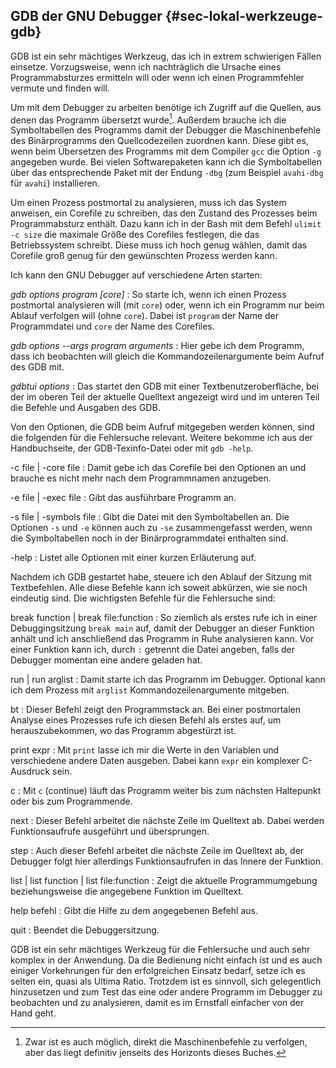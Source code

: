 
## GDB der GNU Debugger {#sec-lokal-werkzeuge-gdb}

GDB ist ein sehr mächtiges Werkzeug, das ich in extrem schwierigen Fällen
einsetze.
Vorzugsweise, wenn ich nachträglich die Ursache eines
Programmabsturzes ermitteln will oder wenn ich einen Programmfehler vermute
und finden will.

Um mit dem Debugger zu arbeiten benötige ich Zugriff auf die Quellen, aus
denen das Programm übersetzt wurde[^gdb-machine-code].
Außerdem brauche ich die Symboltabellen des Programms damit der Debugger die
Maschinenbefehle des Binärprogramms den Quellcodezeilen zuordnen kann.
Diese gibt es, wenn beim Übersetzen des Programms mit dem
Compiler `gcc` die Option `-g` angegeben wurde.
Bei vielen Softwarepaketen
kann ich die Symboltabellen über das entsprechende Paket mit der Endung
`-dbg` (zum Beispiel `avahi-dbg` für `avahi`) installieren.

[^gdb-machine-code]: Zwar ist es auch möglich, direkt die Maschinenbefehle
                     zu verfolgen, aber das liegt definitiv jenseits des
		     Horizonts dieses Buches.

Um einen Prozess postmortal zu analysieren, muss ich das System anweisen, ein
Corefile zu schreiben, das den Zustand des Prozesses beim
Programmabsturz enthält.
Dazu kann ich in der Bash mit dem Befehl `ulimit -c size` die
maximale Größe des Corefiles festlegen, die das Betriebssystem schreibt.
Diese muss ich hoch genug wählen, damit das Corefile groß genug für den
gewünschten Prozess werden kann.

Ich kann den GNU Debugger auf verschiedene Arten starten:

*gdb options program [core]*
: So starte ich, wenn ich einen Prozess postmortal analysieren will
  (mit `core`) oder, wenn ich ein Programm nur beim Ablauf verfolgen will
  (ohne `core`). Dabei ist `program` der Name der Programmdatei und
`core` der Name des Corefiles.

*gdb options --args program arguments*
: Hier gebe ich dem
  Programm, dass ich beobachten will gleich die Kommandozeilenargumente
  beim Aufruf des GDB mit.

*gdbtui options*
: Das startet den GDB mit einer
  Textbenutzeroberfläche, bei der im oberen Teil der aktuelle Quelltext
  angezeigt wird und im unteren Teil die Befehle und Ausgaben des GDB.

Von den Optionen, die GDB beim Aufruf mitgegeben werden können, sind die
folgenden für die Fehlersuche relevant. Weitere bekomme ich aus der
Handbuchseite, der GDB-Texinfo-Datei oder mit `gdb -help`.

-c file | -core file
: Damit gebe ich das Corefile bei den Optionen
  an und brauche es nicht mehr nach dem Programmnamen anzugeben.

-e file | -exec file
: Gibt das ausführbare Programm an.

-s file | -symbols file
: Gibt die Datei mit den Symboltabellen an.
  Die Optionen `-s` und `-e` können auch zu `-se`
  zusammengefasst werden, wenn die Symboltabellen noch in der
  Binärprogrammdatei enthalten sind.

-help
: Listet alle Optionen mit einer kurzen Erläuterung auf.

Nachdem ich GDB gestartet habe, steuere ich den Ablauf der Sitzung mit
Textbefehlen.
Alle diese Befehle kann ich soweit abkürzen, wie sie noch eindeutig sind.
Die wichtigsten Befehle für die Fehlersuche sind:

break function | break file:function
: So ziemlich als erstes rufe
  ich in einer Debuggingsitzung `break main` auf, damit der Debugger
  an dieser Funktion anhält und ich anschließend das Programm in Ruhe
  analysieren kann. Vor einer Funktion kann ich, durch `:` getrennt
  die Datei angeben, falls der Debugger momentan eine andere geladen hat.

run | run arglist
: Damit starte ich das Programm im Debugger.
  Optional kann ich dem Prozess mit `arglist` Kommandozeilenargumente mitgeben.

bt
: Dieser Befehl zeigt den Programmstack an. Bei einer postmortalen
  Analyse eines Prozesses rufe ich diesen Befehl als erstes auf, um
  herauszubekommen, wo das Programm abgestürzt ist.

print expr
: Mit `print` lasse ich mir die Werte in den
  Variablen und verschiedene andere Daten ausgeben. Dabei kann
  `expr` ein komplexer C-Ausdruck sein.

c
: Mit `c` (continue) läuft das Programm weiter bis zum
nächsten Haltepunkt oder bis zum Programmende.

next
: Dieser Befehl arbeitet die nächste Zeile im Quelltext ab.
Dabei werden Funktionsaufrufe ausgeführt und übersprungen.

step
: Auch dieser Befehl arbeitet die nächste Zeile im Quelltext ab,
der Debugger folgt hier allerdings Funktionsaufrufen in das Innere der
Funktion.

list | list function | list file:function
: Zeigt die aktuelle
Programmumgebung beziehungsweise die angegebene Funktion im Quelltext.

help befehl
: Gibt die Hilfe zu dem angegebenen Befehl aus.

quit
: Beendet die Debuggersitzung.

GDB ist ein sehr mächtiges Werkzeug für die Fehlersuche und auch sehr
komplex in der Anwendung. Da die Bedienung nicht einfach ist und es auch
einiger Vorkehrungen für den erfolgreichen Einsatz bedarf, setze ich es
selten ein, quasi als Ultima Ratio. Trotzdem ist es sinnvoll, sich
gelegentlich hinzusetzen und zum Test das eine oder andere Programm im
Debugger zu beobachten und zu analysieren, damit es im Ernstfall
einfacher von der Hand geht.

